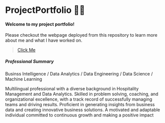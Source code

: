 # ProjectPortfolio 👨‍💻

#### Welcome to my project portfolio!

 Please checkout the webpage deployed from this repository to learn more about me and what I have worked on. 
 
 > [Click Me](https://nielsmeijel.github.io/ProjectPortfolio/)


##### Professional Summary
Businss Intelligence / Data Analytics / Data Engineering / Data Science / Machine Learning
              
Multilingual professional with a diverse background in Hospitality Management and Data Analytics. 
Skilled in problem solving, coaching, and organizational excellence, with a track record of successfully 
managing teams and driving results. Proficient in generating insights from business data and creating 
innovative business solutions. A motivated and adaptable individual committed to continuous growth and making a positive impact






